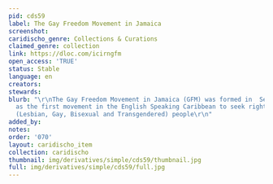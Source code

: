 ```yaml
---
pid: cds59
label: The Gay Freedom Movement in Jamaica
screenshot: 
caridischo_genre: Collections & Curations
claimed_genre: collection
link: https://dloc.com/icirngfm
open_access: 'TRUE'
status: Stable
language: en
creators: 
stewards: 
blurb: "\r\nThe Gay Freedom Movement in Jamaica (GFM) was formed in  September 1977
  as the first movement in the English Speaking Caribbean to seek rights for LGBT
  (Lesbian, Gay, Bisexual and Transgendered) people\r\n"
added_by: 
notes: 
order: '070'
layout: caridischo_item
collection: caridischo
thumbnail: img/derivatives/simple/cds59/thumbnail.jpg
full: img/derivatives/simple/cds59/full.jpg
---
```

